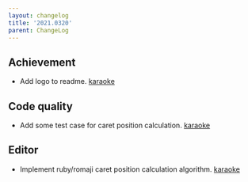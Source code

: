 ```yaml
---
layout: changelog
title: '2021.0320'
parent: ChangeLog
---
```


## Achievement
- Add logo to readme. [karaoke](#509@andy840119)

## Code quality
- Add some test case for caret position calculation. [karaoke](#505@andy840119)

## Editor
- Implement ruby/romaji caret position calculation algorithm. [karaoke](#506@andy840119)